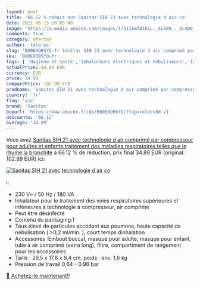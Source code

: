 ```yaml
---
layout: post
title: '66.12 % rabais sur Sanitas SIH 21 avec technologie d air co'
date: 2021-06-15 10:05:49
image: 'https://m.media-amazon.com/images/I/511kmfB16cL._SL500_._SL400_.jpg'
comments: true
category: ofertas
author: 'tole.es'
slug: 'B00EXOBSYQ-fr Sanitas SIH 21 avec technologie d air comprimé par...'
sku: 'B00EXOBSYQ-fr'
tags: [ 'Hygiène et Santé','Inhalateurs électriques et nébuliseurs','Inhalateurs, nébuliseurs et accessoires','Matériel et fournitures médicales','Santé et premiers soins','sanitas', ]
actualPrice: 34.89 EUR
currency: EUR
price: 34.89
comparePrice: 102.99 EUR
prodname: 'Sanitas SIH 21 avec technologie d air comprimé par compresseur  pour adultes et enfants  traitement des maladies respiratoires telles que le rhume  la bronchite'
country: 'fr'
flag: '🇫🇷'
brand: 'Sanitas'
buyurl: 'https://www.amazon.fr/dp/B00EXOBSYQ/?tag=tolees0d-21'
descuento: '66.12'
average: '34.89'
---
```


Vous avez [Sanitas SIH 21 avec technologie d air comprimé par compresseur  pour adultes et enfants  traitement des maladies respiratoires telles que le rhume  la bronchite](https://www.amazon.fr/dp/B00EXOBSYQ/?tag=tolees0d-21)  à  66.12 % de réduction, prix final  34.89 EUR (original: 102.99 EUR) ici:

[![Sanitas SIH 21 avec technologie d air co](https://m.media-amazon.com/images/I/511kmfB16cL._SL500_._SL400_.jpg)](https://www.amazon.fr/dp/B00EXOBSYQ/?tag=tolees0d-21)

ℹ️:

- 230 V~ / 50 Hz / 180 VA
- Inhalateur pour le traitement des voies respiratoires supérieures et inférieures à technologie à compresseur, air comprimé
- Peut être désinfecté
- Contenu du packaging:1
- Taux élevé de particules accédant aux poumons, haute capacité de nébulisation ( >0,2 ml/min. ), court temps dinhalation
- Accessoires :Embout buccal, masque pour adulte, masque pour enfant, tube à air comprimé (extra long), filtre, compartiment de rangement pour les accessoires
- Taille : 29,5 x 17,8 x 9,4 cm, poids : env. 1,6 kg
- Pression de travail 0,64 - 0.96 bar

[🛒 Achetez-le maintenant!!](https://www.amazon.fr/dp/B00EXOBSYQ/?tag=tolees0d-21)
